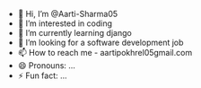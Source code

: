 - 👋 Hi, I’m @Aarti-Sharma05
- 👀 I’m interested in coding
- 🌱 I’m currently learning django
- 💞️ I’m looking for a software development job
- 📫 How to reach me - aartipokhrel05gmail.com
- 😄 Pronouns: ...
- ⚡ Fun fact: ...

<!---
Aarti-Sharma05/Aarti-Sharma05 is a ✨ special ✨ repository because its `README.md` (this file) appears on your GitHub profile.
You can click the Preview link to take a look at your changes.
--->
